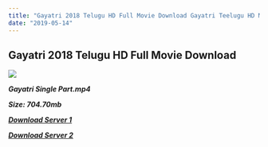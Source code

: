 ```yaml
---
title: "Gayatri 2018 Telugu HD Full Movie Download Gayatri Teelugu HD Movie Download"
date: "2019-05-14"
---
```


## Gayatri 2018 Telugu HD Full Movie Download

![](https://images.moviebuff.com/6fc98ed8-83ad-4995-93c4-80fcfae889f5?w=1000)

**_Gayatri Single Part.mp4_**

**_Size: 704.70mb_**

**_[Download Server 1](https://openload.co/f/0b_XKkWEIBc)_**

**_[Download Server 2](https://openload.co/f/0b_XKkWEIBc)_**

